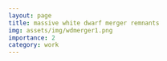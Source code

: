 ```yaml
---
layout: page
title: massive white dwarf merger remnants
img: assets/img/wdmerger1.png
importance: 2
category: work
---
```

